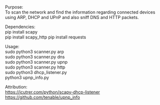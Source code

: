 Purpose:  
To scan the network and find the information regarding connected devices using ARP, DHCP and UPnP and also sniff DNS and HTTP packets.

Dependencies:  
pip install scapy  
pip install scapy_http 
pip install requests  

Usage:  
sudo python3 scanner.py arp  
sudo python3 scanner.py dns  
sudo python3 scanner.py upnp  
sudo python3 scanner.py http  
sudo python3 dhcp_listener.py  
python3 upnp_info.py  

Attribution:  
https://jcutrer.com/python/scapy-dhcp-listener  
https://github.com/tenable/upnp_info 

